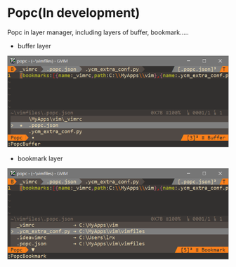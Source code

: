 
# Popc(**In development**)

Popc in layer manager, including layers of buffer, bookmark.....

 - buffer layer

![Buffer](README/buf.png)

 - bookmark layer

![Bookmark](README/bms.png)
